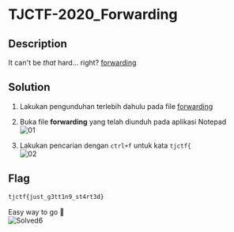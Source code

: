 # TJCTF-2020_Forwarding
## Description
It can't be  _that_  hard... right?
[forwarding](https://static.tjctf.org/d9c4527bc1d5c58c1192f00f2e2ff68f84c345fd2522aeee63a0916897197a7a_forwarding)

## Solution
1. Lakukan pengunduhan terlebih dahulu pada file [forwarding](https://static.tjctf.org/d9c4527bc1d5c58c1192f00f2e2ff68f84c345fd2522aeee63a0916897197a7a_forwarding)
2. Buka file __forwarding__ yang telah diunduh pada aplikasi Notepad<br>
![01](https://user-images.githubusercontent.com/49342639/83111318-9b83fb00-a0ee-11ea-85dd-fd0e8a668e64.PNG)

3. Lakukan pencarian dengan ```ctrl+f``` untuk kata ```tjctf{```<br>
![02](https://user-images.githubusercontent.com/49342639/83111648-25cc5f00-a0ef-11ea-983c-d9ab7d3dd87c.PNG)

## Flag
```html
tjctf{just_g3tt1n9_st4rt3d}
```
Easy way to go :runner:<br>
![Solved6](https://user-images.githubusercontent.com/49342639/83111858-6a57fa80-a0ef-11ea-8484-223194f9263e.PNG)
